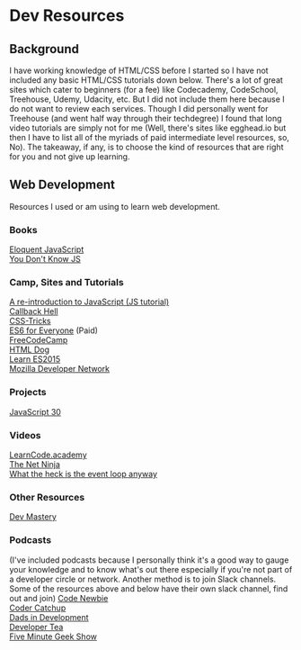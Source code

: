 # Dev Resources

## Background
I have working knowledge of HTML/CSS before I started so I have not included any basic HTML/CSS tutorials down below. There's a lot of great sites which cater to beginners (for a fee) like Codecademy, CodeSchool, Treehouse, Udemy, Udacity, etc. But I did not include them here because I do not want to review each services. Though I did personally went for Treehouse (and went half way through their techdegree) I found that long video tutorials are simply not for me (Well, there's sites like egghead.io but then I have to list all of the myriads of paid intermediate level resources, so, No). The takeaway, if any, is to choose the kind of resources that are right for you and not give up learning.

## Web Development
Resources I used or am using to learn web development.

### Books
[Eloquent JavaScript](http://eloquentjavascript.net/)  
[You Don't Know JS](https://github.com/getify/You-Dont-Know-JS)  

### Camp, Sites and Tutorials
[A re-introduction to JavaScript (JS tutorial)](https://developer.mozilla.org/en-US/docs/Web/JavaScript/A_re-introduction_to_JavaScript)  
[Callback Hell](http://callbackhell.com/)  
[CSS-Tricks](https://css-tricks.com/)  
[ES6 for Everyone](https://es6.io/) (Paid)  
[FreeCodeCamp](https://freecodecamp.com)  
[HTML Dog](http://htmldog.com/)  
[Learn ES2015](http://babeljs.io/learn-es2015/)  
[Mozilla Developer Network](https://developer.mozilla.org/en-US/)  

### Projects
[JavaScript 30](https://javascript30.com/)  

### Videos
[LearnCode.academy](https://www.youtube.com/user/learncodeacademy)  
[The Net Ninja](https://www.youtube.com/channel/UCW5YeuERMmlnqo4oq8vwUpg)  
[What the heck is the event loop anyway](https://www.youtube.com/watch?v=8aGhZQkoFbQ)  

### Other Resources
[Dev Mastery](https://devmastery.com/)  

### Podcasts
(I've included podcasts because I personally think it's a good way to gauge your knowledge and to know what's out there especially if you're not part of a developer circle or network. Another method is to join Slack channels. Some of the resources above and below have their own slack channel, find out and join)
[Code Newbie](http://www.codenewbie.org/)  
[Coder Catchup](http://codercatchup.com/)  
[Dads in Development](http://www.dadsindev.com/)  
[Developer Tea](https://spec.fm/podcasts/developer-tea)  
[Five Minute Geek Show](http://www.fiveminutegeekshow.com/)  
